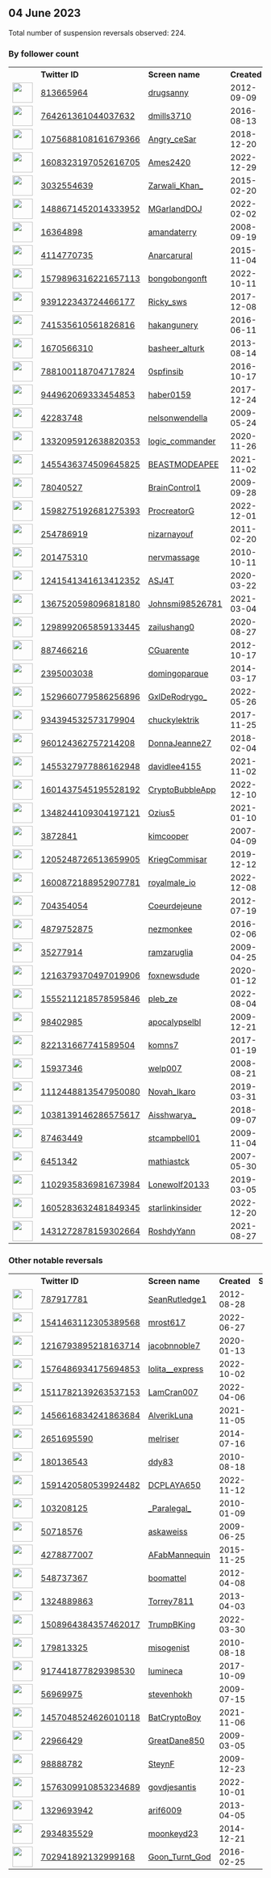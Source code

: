 
## 04 June 2023
Total number of suspension reversals observed: 224.

### By follower count
<table><tr><th></th><th align="left">Twitter ID</th><th align="left">Screen name</th>
<th align="left">Created</th><th align="left">Status</th><th align="left">Suspended</th><th align="left">Followers</th>
<tr><td><a href="https://pbs.twimg.com/profile_images/1210852867172655104/vmccRZiQ_normal.jpg"><img src="https://pbs.twimg.com/profile_images/1210852867172655104/vmccRZiQ_normal.jpg" width="40px" height="40px" align="center"/></a></td><td><a href="https://twitter.com/intent/user?user_id=813665964">813665964</a></td><td><a href="https://twitter.com/drugsanny">drugsanny</a></td><td>2012-09-09</td><td align="center"></td><td></td><td>332013</td></tr>
<tr><td><a href="https://pbs.twimg.com/profile_images/1351315411548196868/ghOUAZ4J_normal.jpg"><img src="https://pbs.twimg.com/profile_images/1351315411548196868/ghOUAZ4J_normal.jpg" width="40px" height="40px" align="center"/></a></td><td><a href="https://twitter.com/intent/user?user_id=764261361044037632">764261361044037632</a></td><td><a href="https://twitter.com/dmills3710">dmills3710</a></td><td>2016-08-13</td><td align="center"></td><td></td><td>30415</td></tr>
<tr><td><a href="https://pbs.twimg.com/profile_images/1624363924329009152/vAfkJ81Y_normal.jpg"><img src="https://pbs.twimg.com/profile_images/1624363924329009152/vAfkJ81Y_normal.jpg" width="40px" height="40px" align="center"/></a></td><td><a href="https://twitter.com/intent/user?user_id=1075688108161679366">1075688108161679366</a></td><td><a href="https://twitter.com/Angry_ceSar">Angry_ceSar</a></td><td>2018-12-20</td><td align="center"></td><td>2023-05-28</td><td>15838</td></tr>
<tr><td><a href="https://pbs.twimg.com/profile_images/1608329357583421441/zh1id-q3_normal.jpg"><img src="https://pbs.twimg.com/profile_images/1608329357583421441/zh1id-q3_normal.jpg" width="40px" height="40px" align="center"/></a></td><td><a href="https://twitter.com/intent/user?user_id=1608323197052616705">1608323197052616705</a></td><td><a href="https://twitter.com/Ames2420">Ames2420</a></td><td>2022-12-29</td><td align="center"></td><td>2023-04-08</td><td>12681</td></tr>
<tr><td><a href="https://pbs.twimg.com/profile_images/1663832116461727744/7eUDGWqe_normal.jpg"><img src="https://pbs.twimg.com/profile_images/1663832116461727744/7eUDGWqe_normal.jpg" width="40px" height="40px" align="center"/></a></td><td><a href="https://twitter.com/intent/user?user_id=3032554639">3032554639</a></td><td><a href="https://twitter.com/Zarwali_Khan_">Zarwali_Khan_</a></td><td>2015-02-20</td><td align="center"></td><td>2022-12-08</td><td>11379</td></tr>
<tr><td><a href="https://pbs.twimg.com/profile_images/1666562981461901312/EhGOW9x3_normal.jpg"><img src="https://pbs.twimg.com/profile_images/1666562981461901312/EhGOW9x3_normal.jpg" width="40px" height="40px" align="center"/></a></td><td><a href="https://twitter.com/intent/user?user_id=1488671452014333952">1488671452014333952</a></td><td><a href="https://twitter.com/MGarlandDOJ">MGarlandDOJ</a></td><td>2022-02-02</td><td align="center"></td><td>2023-06-02</td><td>10295</td></tr>
<tr><td><a href="https://pbs.twimg.com/profile_images/1613179490045239296/cHjYFkDQ_normal.jpg"><img src="https://pbs.twimg.com/profile_images/1613179490045239296/cHjYFkDQ_normal.jpg" width="40px" height="40px" align="center"/></a></td><td><a href="https://twitter.com/intent/user?user_id=16364898">16364898</a></td><td><a href="https://twitter.com/amandaterry">amandaterry</a></td><td>2008-09-19</td><td align="center"></td><td>2023-06-01</td><td>9321</td></tr>
<tr><td><a href="https://pbs.twimg.com/profile_images/1676890885370380289/w8WXkMRg_normal.jpg"><img src="https://pbs.twimg.com/profile_images/1676890885370380289/w8WXkMRg_normal.jpg" width="40px" height="40px" align="center"/></a></td><td><a href="https://twitter.com/intent/user?user_id=4114770735">4114770735</a></td><td><a href="https://twitter.com/Anarcarural">Anarcarural</a></td><td>2015-11-04</td><td align="center"></td><td>2023-05-26</td><td>8861</td></tr>
<tr><td><a href="https://pbs.twimg.com/profile_images/1674499519927418886/Cql08On-_normal.jpg"><img src="https://pbs.twimg.com/profile_images/1674499519927418886/Cql08On-_normal.jpg" width="40px" height="40px" align="center"/></a></td><td><a href="https://twitter.com/intent/user?user_id=1579896316221657113">1579896316221657113</a></td><td><a href="https://twitter.com/bongobongonft">bongobongonft</a></td><td>2022-10-11</td><td align="center"></td><td>2023-06-02</td><td>7426</td></tr>
<tr><td><a href="https://pbs.twimg.com/profile_images/1632770924893155328/e4-VQObs_normal.jpg"><img src="https://pbs.twimg.com/profile_images/1632770924893155328/e4-VQObs_normal.jpg" width="40px" height="40px" align="center"/></a></td><td><a href="https://twitter.com/intent/user?user_id=939122343724466177">939122343724466177</a></td><td><a href="https://twitter.com/Ricky_sws">Ricky_sws</a></td><td>2017-12-08</td><td align="center"></td><td>2023-05-26</td><td>7386</td></tr>
<tr><td><a href="https://pbs.twimg.com/profile_images/1066626629995282432/pazh5L7A_normal.jpg"><img src="https://pbs.twimg.com/profile_images/1066626629995282432/pazh5L7A_normal.jpg" width="40px" height="40px" align="center"/></a></td><td><a href="https://twitter.com/intent/user?user_id=741535610561826816">741535610561826816</a></td><td><a href="https://twitter.com/hakangunery">hakangunery</a></td><td>2016-06-11</td><td align="center"></td><td>2023-05-19</td><td>7338</td></tr>
<tr><td><a href="https://pbs.twimg.com/profile_images/1547790936087732225/rb5WXBks_normal.jpg"><img src="https://pbs.twimg.com/profile_images/1547790936087732225/rb5WXBks_normal.jpg" width="40px" height="40px" align="center"/></a></td><td><a href="https://twitter.com/intent/user?user_id=1670566310">1670566310</a></td><td><a href="https://twitter.com/basheer_alturk">basheer_alturk</a></td><td>2013-08-14</td><td align="center"></td><td>2023-06-01</td><td>6962</td></tr>
<tr><td><a href="https://pbs.twimg.com/profile_images/788585217816662016/33JhjreL_normal.jpg"><img src="https://pbs.twimg.com/profile_images/788585217816662016/33JhjreL_normal.jpg" width="40px" height="40px" align="center"/></a></td><td><a href="https://twitter.com/intent/user?user_id=788100118704717824">788100118704717824</a></td><td><a href="https://twitter.com/0spfinsib">0spfinsib</a></td><td>2016-10-17</td><td align="center"></td><td>2023-05-27</td><td>6732</td></tr>
<tr><td><a href="https://pbs.twimg.com/profile_images/1666699173108776960/hKt-Ek5L_normal.jpg"><img src="https://pbs.twimg.com/profile_images/1666699173108776960/hKt-Ek5L_normal.jpg" width="40px" height="40px" align="center"/></a></td><td><a href="https://twitter.com/intent/user?user_id=944962069333454853">944962069333454853</a></td><td><a href="https://twitter.com/haber0159">haber0159</a></td><td>2017-12-24</td><td align="center"></td><td>2023-01-02</td><td>6241</td></tr>
<tr><td><a href="https://pbs.twimg.com/profile_images/1129087554823831557/P_1Eh7_V_normal.jpg"><img src="https://pbs.twimg.com/profile_images/1129087554823831557/P_1Eh7_V_normal.jpg" width="40px" height="40px" align="center"/></a></td><td><a href="https://twitter.com/intent/user?user_id=42283748">42283748</a></td><td><a href="https://twitter.com/nelsonwendella">nelsonwendella</a></td><td>2009-05-24</td><td align="center"></td><td></td><td>4980</td></tr>
<tr><td><a href="https://pbs.twimg.com/profile_images/1675127510743359490/VjEnlcaM_normal.jpg"><img src="https://pbs.twimg.com/profile_images/1675127510743359490/VjEnlcaM_normal.jpg" width="40px" height="40px" align="center"/></a></td><td><a href="https://twitter.com/intent/user?user_id=1332095912638820353">1332095912638820353</a></td><td><a href="https://twitter.com/logic_commander">logic_commander</a></td><td>2020-11-26</td><td align="center"></td><td>2023-05-29</td><td>4815</td></tr>
<tr><td><a href="https://pbs.twimg.com/profile_images/1679662403842351105/W6aR6woR_normal.jpg"><img src="https://pbs.twimg.com/profile_images/1679662403842351105/W6aR6woR_normal.jpg" width="40px" height="40px" align="center"/></a></td><td><a href="https://twitter.com/intent/user?user_id=1455436374509645825">1455436374509645825</a></td><td><a href="https://twitter.com/BEASTMODEAPEE">BEASTMODEAPEE</a></td><td>2021-11-02</td><td align="center"></td><td>2023-06-01</td><td>4743</td></tr>
<tr><td><a href="https://pbs.twimg.com/profile_images/1342799219560734721/8O3v719F_normal.jpg"><img src="https://pbs.twimg.com/profile_images/1342799219560734721/8O3v719F_normal.jpg" width="40px" height="40px" align="center"/></a></td><td><a href="https://twitter.com/intent/user?user_id=78040527">78040527</a></td><td><a href="https://twitter.com/BrainControl1">BrainControl1</a></td><td>2009-09-28</td><td align="center">🔒👋</td><td>2023-05-27</td><td>4430</td></tr>
<tr><td><a href="https://pbs.twimg.com/profile_images/1639619207439548417/AyLRWCtY_normal.jpg"><img src="https://pbs.twimg.com/profile_images/1639619207439548417/AyLRWCtY_normal.jpg" width="40px" height="40px" align="center"/></a></td><td><a href="https://twitter.com/intent/user?user_id=1598275192681275393">1598275192681275393</a></td><td><a href="https://twitter.com/ProcreatorG">ProcreatorG</a></td><td>2022-12-01</td><td align="center"></td><td>2023-06-01</td><td>4287</td></tr>
<tr><td><a href="https://pbs.twimg.com/profile_images/1016330008124710915/EfoZQ11P_normal.jpg"><img src="https://pbs.twimg.com/profile_images/1016330008124710915/EfoZQ11P_normal.jpg" width="40px" height="40px" align="center"/></a></td><td><a href="https://twitter.com/intent/user?user_id=254786919">254786919</a></td><td><a href="https://twitter.com/nizarnayouf">nizarnayouf</a></td><td>2011-02-20</td><td align="center"></td><td></td><td>4182</td></tr>
<tr><td><a href="https://pbs.twimg.com/profile_images/1677295345326333954/3vR2gzpp_normal.jpg"><img src="https://pbs.twimg.com/profile_images/1677295345326333954/3vR2gzpp_normal.jpg" width="40px" height="40px" align="center"/></a></td><td><a href="https://twitter.com/intent/user?user_id=201475310">201475310</a></td><td><a href="https://twitter.com/nervmassage">nervmassage</a></td><td>2010-10-11</td><td align="center"></td><td>2022-11-22</td><td>4132</td></tr>
<tr><td><a href="https://pbs.twimg.com/profile_images/1441059229465415685/sd54fSYc_normal.jpg"><img src="https://pbs.twimg.com/profile_images/1441059229465415685/sd54fSYc_normal.jpg" width="40px" height="40px" align="center"/></a></td><td><a href="https://twitter.com/intent/user?user_id=1241541341613412352">1241541341613412352</a></td><td><a href="https://twitter.com/ASJ4T">ASJ4T</a></td><td>2020-03-22</td><td align="center"></td><td>2023-01-16</td><td>3788</td></tr>
<tr><td><a href="https://pbs.twimg.com/profile_images/1463866430605217800/HqpCE73w_normal.jpg"><img src="https://pbs.twimg.com/profile_images/1463866430605217800/HqpCE73w_normal.jpg" width="40px" height="40px" align="center"/></a></td><td><a href="https://twitter.com/intent/user?user_id=1367520598096818180">1367520598096818180</a></td><td><a href="https://twitter.com/Johnsmi98526781">Johnsmi98526781</a></td><td>2021-03-04</td><td align="center"></td><td>2022-10-29</td><td>3788</td></tr>
<tr><td><a href="https://pbs.twimg.com/profile_images/1495700554235871235/t3GXH7NL_normal.jpg"><img src="https://pbs.twimg.com/profile_images/1495700554235871235/t3GXH7NL_normal.jpg" width="40px" height="40px" align="center"/></a></td><td><a href="https://twitter.com/intent/user?user_id=1298992065859133445">1298992065859133445</a></td><td><a href="https://twitter.com/zailushang0">zailushang0</a></td><td>2020-08-27</td><td align="center"></td><td>2023-05-02</td><td>3588</td></tr>
<tr><td><a href="https://pbs.twimg.com/profile_images/1426256009669095427/LK5dsb1o_normal.jpg"><img src="https://pbs.twimg.com/profile_images/1426256009669095427/LK5dsb1o_normal.jpg" width="40px" height="40px" align="center"/></a></td><td><a href="https://twitter.com/intent/user?user_id=887466216">887466216</a></td><td><a href="https://twitter.com/CGuarente">CGuarente</a></td><td>2012-10-17</td><td align="center"></td><td>2023-05-23</td><td>3220</td></tr>
<tr><td><a href="https://pbs.twimg.com/profile_images/1565139931592380416/WZtChC9X_normal.jpg"><img src="https://pbs.twimg.com/profile_images/1565139931592380416/WZtChC9X_normal.jpg" width="40px" height="40px" align="center"/></a></td><td><a href="https://twitter.com/intent/user?user_id=2395003038">2395003038</a></td><td><a href="https://twitter.com/domingoparque">domingoparque</a></td><td>2014-03-17</td><td align="center"></td><td>2022-09-23</td><td>2950</td></tr>
<tr><td><a href="https://pbs.twimg.com/profile_images/1664038774655811586/mpEHq_eX_normal.jpg"><img src="https://pbs.twimg.com/profile_images/1664038774655811586/mpEHq_eX_normal.jpg" width="40px" height="40px" align="center"/></a></td><td><a href="https://twitter.com/intent/user?user_id=1529660779586256896">1529660779586256896</a></td><td><a href="https://twitter.com/GxlDeRodrygo_">GxlDeRodrygo_</a></td><td>2022-05-26</td><td align="center"></td><td>2022-12-02</td><td>2733</td></tr>
<tr><td><a href="https://pbs.twimg.com/profile_images/1671262971253645316/-uQv-P5x_normal.jpg"><img src="https://pbs.twimg.com/profile_images/1671262971253645316/-uQv-P5x_normal.jpg" width="40px" height="40px" align="center"/></a></td><td><a href="https://twitter.com/intent/user?user_id=934394532573179904">934394532573179904</a></td><td><a href="https://twitter.com/chuckylektrik">chuckylektrik</a></td><td>2017-11-25</td><td align="center"></td><td>2023-05-24</td><td>2644</td></tr>
<tr><td><a href="https://pbs.twimg.com/profile_images/1347745512016015361/YF9Y_5Bv_normal.jpg"><img src="https://pbs.twimg.com/profile_images/1347745512016015361/YF9Y_5Bv_normal.jpg" width="40px" height="40px" align="center"/></a></td><td><a href="https://twitter.com/intent/user?user_id=960124362757214208">960124362757214208</a></td><td><a href="https://twitter.com/DonnaJeanne27">DonnaJeanne27</a></td><td>2018-02-04</td><td align="center"></td><td>2022-10-29</td><td>2599</td></tr>
<tr><td><a href="https://pbs.twimg.com/profile_images/1654214263353778176/7nGfW_AT_normal.jpg"><img src="https://pbs.twimg.com/profile_images/1654214263353778176/7nGfW_AT_normal.jpg" width="40px" height="40px" align="center"/></a></td><td><a href="https://twitter.com/intent/user?user_id=1455327977886162948">1455327977886162948</a></td><td><a href="https://twitter.com/davidlee4155">davidlee4155</a></td><td>2021-11-02</td><td align="center"></td><td>2023-06-01</td><td>2488</td></tr>
<tr><td><a href="https://pbs.twimg.com/profile_images/1633137502671482884/wtIuNgkZ_normal.jpg"><img src="https://pbs.twimg.com/profile_images/1633137502671482884/wtIuNgkZ_normal.jpg" width="40px" height="40px" align="center"/></a></td><td><a href="https://twitter.com/intent/user?user_id=1601437545195528192">1601437545195528192</a></td><td><a href="https://twitter.com/CryptoBubbleApp">CryptoBubbleApp</a></td><td>2022-12-10</td><td align="center"></td><td>2023-06-02</td><td>2188</td></tr>
<tr><td><a href="https://pbs.twimg.com/profile_images/1676866756227264513/QyKm2thh_normal.jpg"><img src="https://pbs.twimg.com/profile_images/1676866756227264513/QyKm2thh_normal.jpg" width="40px" height="40px" align="center"/></a></td><td><a href="https://twitter.com/intent/user?user_id=1348244109304197121">1348244109304197121</a></td><td><a href="https://twitter.com/Ozius5">Ozius5</a></td><td>2021-01-10</td><td align="center"></td><td>2022-12-01</td><td>2110</td></tr>
<tr><td><a href="https://pbs.twimg.com/profile_images/378800000729350297/d0cd634149243e6cdd0314a880313d08_normal.png"><img src="https://pbs.twimg.com/profile_images/378800000729350297/d0cd634149243e6cdd0314a880313d08_normal.png" width="40px" height="40px" align="center"/></a></td><td><a href="https://twitter.com/intent/user?user_id=3872841">3872841</a></td><td><a href="https://twitter.com/kimcooper">kimcooper</a></td><td>2007-04-09</td><td align="center"></td><td>2023-04-28</td><td>2028</td></tr>
<tr><td><a href="https://pbs.twimg.com/profile_images/1654373151843794946/Jp_85nJe_normal.jpg"><img src="https://pbs.twimg.com/profile_images/1654373151843794946/Jp_85nJe_normal.jpg" width="40px" height="40px" align="center"/></a></td><td><a href="https://twitter.com/intent/user?user_id=1205248726513659905">1205248726513659905</a></td><td><a href="https://twitter.com/KriegCommisar">KriegCommisar</a></td><td>2019-12-12</td><td align="center"></td><td>2023-05-28</td><td>2017</td></tr>
<tr><td><a href="https://pbs.twimg.com/profile_images/1673058643426836480/7_k7qMD3_normal.png"><img src="https://pbs.twimg.com/profile_images/1673058643426836480/7_k7qMD3_normal.png" width="40px" height="40px" align="center"/></a></td><td><a href="https://twitter.com/intent/user?user_id=1600872188952907781">1600872188952907781</a></td><td><a href="https://twitter.com/royalmale_io">royalmale_io</a></td><td>2022-12-08</td><td align="center"></td><td>2023-06-01</td><td>1918</td></tr>
<tr><td><a href="https://pbs.twimg.com/profile_images/1634285980814397447/aoRO-2fu_normal.jpg"><img src="https://pbs.twimg.com/profile_images/1634285980814397447/aoRO-2fu_normal.jpg" width="40px" height="40px" align="center"/></a></td><td><a href="https://twitter.com/intent/user?user_id=704354054">704354054</a></td><td><a href="https://twitter.com/Coeurdejeune">Coeurdejeune</a></td><td>2012-07-19</td><td align="center"></td><td>2023-06-01</td><td>1901</td></tr>
<tr><td><a href="https://pbs.twimg.com/profile_images/1163285032259248128/FkIJbfCO_normal.jpg"><img src="https://pbs.twimg.com/profile_images/1163285032259248128/FkIJbfCO_normal.jpg" width="40px" height="40px" align="center"/></a></td><td><a href="https://twitter.com/intent/user?user_id=4879752875">4879752875</a></td><td><a href="https://twitter.com/nezmonkee">nezmonkee</a></td><td>2016-02-06</td><td align="center"></td><td>2023-06-03</td><td>1897</td></tr>
<tr><td><a href="https://pbs.twimg.com/profile_images/1519290186139521024/uyE4bdcn_normal.jpg"><img src="https://pbs.twimg.com/profile_images/1519290186139521024/uyE4bdcn_normal.jpg" width="40px" height="40px" align="center"/></a></td><td><a href="https://twitter.com/intent/user?user_id=35277914">35277914</a></td><td><a href="https://twitter.com/ramzaruglia">ramzaruglia</a></td><td>2009-04-25</td><td align="center"></td><td>2023-03-21</td><td>1794</td></tr>
<tr><td><a href="https://pbs.twimg.com/profile_images/1447245563850805252/a1T8qh2x_normal.jpg"><img src="https://pbs.twimg.com/profile_images/1447245563850805252/a1T8qh2x_normal.jpg" width="40px" height="40px" align="center"/></a></td><td><a href="https://twitter.com/intent/user?user_id=1216379370497019906">1216379370497019906</a></td><td><a href="https://twitter.com/foxnewsdude">foxnewsdude</a></td><td>2020-01-12</td><td align="center"></td><td>2023-05-27</td><td>1698</td></tr>
<tr><td><a href="https://pbs.twimg.com/profile_images/1555211804174843912/6vdlslqc_normal.jpg"><img src="https://pbs.twimg.com/profile_images/1555211804174843912/6vdlslqc_normal.jpg" width="40px" height="40px" align="center"/></a></td><td><a href="https://twitter.com/intent/user?user_id=1555211218578595846">1555211218578595846</a></td><td><a href="https://twitter.com/pleb_ze">pleb_ze</a></td><td>2022-08-04</td><td align="center"></td><td>2023-06-01</td><td>1673</td></tr>
<tr><td><a href="https://pbs.twimg.com/profile_images/585558399/twitlogo_normal.jpg"><img src="https://pbs.twimg.com/profile_images/585558399/twitlogo_normal.jpg" width="40px" height="40px" align="center"/></a></td><td><a href="https://twitter.com/intent/user?user_id=98402985">98402985</a></td><td><a href="https://twitter.com/apocalypselbl">apocalypselbl</a></td><td>2009-12-21</td><td align="center"></td><td></td><td>1661</td></tr>
<tr><td><a href="https://pbs.twimg.com/profile_images/1498949700296314880/3rXEm9A4_normal.jpg"><img src="https://pbs.twimg.com/profile_images/1498949700296314880/3rXEm9A4_normal.jpg" width="40px" height="40px" align="center"/></a></td><td><a href="https://twitter.com/intent/user?user_id=822131667741589504">822131667741589504</a></td><td><a href="https://twitter.com/komns7">komns7</a></td><td>2017-01-19</td><td align="center"></td><td>2022-05-24</td><td>1486</td></tr>
<tr><td><a href="https://pbs.twimg.com/profile_images/1383694538997260301/TzURBW8F_normal.jpg"><img src="https://pbs.twimg.com/profile_images/1383694538997260301/TzURBW8F_normal.jpg" width="40px" height="40px" align="center"/></a></td><td><a href="https://twitter.com/intent/user?user_id=15937346">15937346</a></td><td><a href="https://twitter.com/welp007">welp007</a></td><td>2008-08-21</td><td align="center"></td><td>2023-05-27</td><td>1436</td></tr>
<tr><td><a href="https://pbs.twimg.com/profile_images/1676685412889407488/B6DVlQtx_normal.jpg"><img src="https://pbs.twimg.com/profile_images/1676685412889407488/B6DVlQtx_normal.jpg" width="40px" height="40px" align="center"/></a></td><td><a href="https://twitter.com/intent/user?user_id=1112448813547950080">1112448813547950080</a></td><td><a href="https://twitter.com/Novah_Ikaro">Novah_Ikaro</a></td><td>2019-03-31</td><td align="center"></td><td>2023-05-27</td><td>1427</td></tr>
<tr><td><a href="https://pbs.twimg.com/profile_images/1664630175097577477/0Xsg7Eav_normal.jpg"><img src="https://pbs.twimg.com/profile_images/1664630175097577477/0Xsg7Eav_normal.jpg" width="40px" height="40px" align="center"/></a></td><td><a href="https://twitter.com/intent/user?user_id=1038139146286575617">1038139146286575617</a></td><td><a href="https://twitter.com/Aisshwarya_">Aisshwarya_</a></td><td>2018-09-07</td><td align="center"></td><td>2022-12-18</td><td>1396</td></tr>
<tr><td><a href="https://pbs.twimg.com/profile_images/1665788728806088704/TMmF0e9S_normal.jpg"><img src="https://pbs.twimg.com/profile_images/1665788728806088704/TMmF0e9S_normal.jpg" width="40px" height="40px" align="center"/></a></td><td><a href="https://twitter.com/intent/user?user_id=87463449">87463449</a></td><td><a href="https://twitter.com/stcampbell01">stcampbell01</a></td><td>2009-11-04</td><td align="center"></td><td>2022-10-06</td><td>1374</td></tr>
<tr><td><a href="https://pbs.twimg.com/profile_images/25649292/997434708_m_normal.jpg"><img src="https://pbs.twimg.com/profile_images/25649292/997434708_m_normal.jpg" width="40px" height="40px" align="center"/></a></td><td><a href="https://twitter.com/intent/user?user_id=6451342">6451342</a></td><td><a href="https://twitter.com/mathiastck">mathiastck</a></td><td>2007-05-30</td><td align="center"></td><td>2023-05-27</td><td>1294</td></tr>
<tr><td><a href="https://pbs.twimg.com/profile_images/1622316829145194497/doqEYH5O_normal.jpg"><img src="https://pbs.twimg.com/profile_images/1622316829145194497/doqEYH5O_normal.jpg" width="40px" height="40px" align="center"/></a></td><td><a href="https://twitter.com/intent/user?user_id=1102935836981673984">1102935836981673984</a></td><td><a href="https://twitter.com/Lonewolf20133">Lonewolf20133</a></td><td>2019-03-05</td><td align="center"></td><td>2023-05-18</td><td>1262</td></tr>
<tr><td><a href="https://pbs.twimg.com/profile_images/1605286218861772802/F8RGGzKQ_normal.jpg"><img src="https://pbs.twimg.com/profile_images/1605286218861772802/F8RGGzKQ_normal.jpg" width="40px" height="40px" align="center"/></a></td><td><a href="https://twitter.com/intent/user?user_id=1605283632481849345">1605283632481849345</a></td><td><a href="https://twitter.com/starlinkinsider">starlinkinsider</a></td><td>2022-12-20</td><td align="center"></td><td>2023-05-28</td><td>1237</td></tr>
<tr><td><a href="https://pbs.twimg.com/profile_images/1665379872292700161/Pt80wQz1_normal.jpg"><img src="https://pbs.twimg.com/profile_images/1665379872292700161/Pt80wQz1_normal.jpg" width="40px" height="40px" align="center"/></a></td><td><a href="https://twitter.com/intent/user?user_id=1431272878159302664">1431272878159302664</a></td><td><a href="https://twitter.com/RoshdyYann">RoshdyYann</a></td><td>2021-08-27</td><td align="center"></td><td>2022-11-12</td><td>1236</td></tr>
</table>

### Other notable reversals
<table><tr><th></th><th align="left">Twitter ID</th><th align="left">Screen name</th>
<th align="left">Created</th><th align="left">Status</th><th align="left">Suspended</th><th align="left">Followers</th>
<tr><td><a href="https://pbs.twimg.com/profile_images/1617648949640237057/VXDeYBY2_normal.png"><img src="https://pbs.twimg.com/profile_images/1617648949640237057/VXDeYBY2_normal.png" width="40px" height="40px" align="center"/></a></td><td><a href="https://twitter.com/intent/user?user_id=787917781">787917781</a></td><td><a href="https://twitter.com/SeanRutledge1">SeanRutledge1</a></td><td>2012-08-28</td><td align="center"></td><td>2023-02-24</td><td>19</td></tr>
<tr><td><a href="https://pbs.twimg.com/profile_images/1562111364805451777/B9tamAvw_normal.jpg"><img src="https://pbs.twimg.com/profile_images/1562111364805451777/B9tamAvw_normal.jpg" width="40px" height="40px" align="center"/></a></td><td><a href="https://twitter.com/intent/user?user_id=1541463112305389568">1541463112305389568</a></td><td><a href="https://twitter.com/mrost617">mrost617</a></td><td>2022-06-27</td><td align="center"></td><td>2022-12-16</td><td>205</td></tr>
<tr><td><a href="https://pbs.twimg.com/profile_images/1624711007674277890/1joONMLr_normal.jpg"><img src="https://pbs.twimg.com/profile_images/1624711007674277890/1joONMLr_normal.jpg" width="40px" height="40px" align="center"/></a></td><td><a href="https://twitter.com/intent/user?user_id=1216793895218163714">1216793895218163714</a></td><td><a href="https://twitter.com/jacobnnoble7">jacobnnoble7</a></td><td>2020-01-13</td><td align="center"></td><td>2023-05-27</td><td>494</td></tr>
<tr><td><a href="https://pbs.twimg.com/profile_images/1672989275657207811/ONkJg9y7_normal.jpg"><img src="https://pbs.twimg.com/profile_images/1672989275657207811/ONkJg9y7_normal.jpg" width="40px" height="40px" align="center"/></a></td><td><a href="https://twitter.com/intent/user?user_id=1576486934175694853">1576486934175694853</a></td><td><a href="https://twitter.com/lolita__express">lolita__express</a></td><td>2022-10-02</td><td align="center"></td><td>2022-12-09</td><td>246</td></tr>
<tr><td><a href="https://pbs.twimg.com/profile_images/1511783403770679304/LpMCwBDP_normal.jpg"><img src="https://pbs.twimg.com/profile_images/1511783403770679304/LpMCwBDP_normal.jpg" width="40px" height="40px" align="center"/></a></td><td><a href="https://twitter.com/intent/user?user_id=1511782139263537153">1511782139263537153</a></td><td><a href="https://twitter.com/LamCran007">LamCran007</a></td><td>2022-04-06</td><td align="center"></td><td>2023-05-26</td><td>171</td></tr>
<tr><td><a href="https://pbs.twimg.com/profile_images/1456616953532067844/DGI5gr2c_normal.jpg"><img src="https://pbs.twimg.com/profile_images/1456616953532067844/DGI5gr2c_normal.jpg" width="40px" height="40px" align="center"/></a></td><td><a href="https://twitter.com/intent/user?user_id=1456616834241863684">1456616834241863684</a></td><td><a href="https://twitter.com/AlverikLuna">AlverikLuna</a></td><td>2021-11-05</td><td align="center"></td><td>2023-05-21</td><td>50</td></tr>
<tr><td><a href="https://pbs.twimg.com/profile_images/732377780663377921/k_430_Ok_normal.jpg"><img src="https://pbs.twimg.com/profile_images/732377780663377921/k_430_Ok_normal.jpg" width="40px" height="40px" align="center"/></a></td><td><a href="https://twitter.com/intent/user?user_id=2651695590">2651695590</a></td><td><a href="https://twitter.com/melriser">melriser</a></td><td>2014-07-16</td><td align="center"></td><td>2023-05-29</td><td>63</td></tr>
<tr><td><a href="https://pbs.twimg.com/profile_images/2459844655/huwmrbv4q4kpx7b2y4vu_normal.jpeg"><img src="https://pbs.twimg.com/profile_images/2459844655/huwmrbv4q4kpx7b2y4vu_normal.jpeg" width="40px" height="40px" align="center"/></a></td><td><a href="https://twitter.com/intent/user?user_id=180136543">180136543</a></td><td><a href="https://twitter.com/ddy83">ddy83</a></td><td>2010-08-18</td><td align="center">🔒</td><td>2023-05-28</td><td>498</td></tr>
<tr><td><a href="https://pbs.twimg.com/profile_images/1612491329862500356/P8KmTGBx_normal.jpg"><img src="https://pbs.twimg.com/profile_images/1612491329862500356/P8KmTGBx_normal.jpg" width="40px" height="40px" align="center"/></a></td><td><a href="https://twitter.com/intent/user?user_id=1591420580539924482">1591420580539924482</a></td><td><a href="https://twitter.com/DCPLAYA650">DCPLAYA650</a></td><td>2022-11-12</td><td align="center"></td><td>2023-05-26</td><td>28</td></tr>
<tr><td><a href="https://pbs.twimg.com/profile_images/911077085946429440/u0pLrJgJ_normal.jpg"><img src="https://pbs.twimg.com/profile_images/911077085946429440/u0pLrJgJ_normal.jpg" width="40px" height="40px" align="center"/></a></td><td><a href="https://twitter.com/intent/user?user_id=103208125">103208125</a></td><td><a href="https://twitter.com/_Paralegal_">_Paralegal_</a></td><td>2010-01-09</td><td align="center"></td><td>2023-05-29</td><td>59</td></tr>
<tr><td><a href="https://pbs.twimg.com/profile_images/1667208035473735688/u-lzEKby_normal.jpg"><img src="https://pbs.twimg.com/profile_images/1667208035473735688/u-lzEKby_normal.jpg" width="40px" height="40px" align="center"/></a></td><td><a href="https://twitter.com/intent/user?user_id=50718576">50718576</a></td><td><a href="https://twitter.com/askaweiss">askaweiss</a></td><td>2009-06-25</td><td align="center"></td><td>2023-05-27</td><td>125</td></tr>
<tr><td><a href="https://pbs.twimg.com/profile_images/1662761352421855234/CxVT2Oxw_normal.jpg"><img src="https://pbs.twimg.com/profile_images/1662761352421855234/CxVT2Oxw_normal.jpg" width="40px" height="40px" align="center"/></a></td><td><a href="https://twitter.com/intent/user?user_id=4278877007">4278877007</a></td><td><a href="https://twitter.com/AFabMannequin">AFabMannequin</a></td><td>2015-11-25</td><td align="center"></td><td>2023-05-27</td><td>74</td></tr>
<tr><td><a href="https://pbs.twimg.com/profile_images/1599446122833100806/BvWDENwj_normal.jpg"><img src="https://pbs.twimg.com/profile_images/1599446122833100806/BvWDENwj_normal.jpg" width="40px" height="40px" align="center"/></a></td><td><a href="https://twitter.com/intent/user?user_id=548737367">548737367</a></td><td><a href="https://twitter.com/boomattel">boomattel</a></td><td>2012-04-08</td><td align="center"></td><td>2023-05-27</td><td>342</td></tr>
<tr><td><a href="https://pbs.twimg.com/profile_images/1678510443256598533/Fzq1rT_r_normal.jpg"><img src="https://pbs.twimg.com/profile_images/1678510443256598533/Fzq1rT_r_normal.jpg" width="40px" height="40px" align="center"/></a></td><td><a href="https://twitter.com/intent/user?user_id=1324889863">1324889863</a></td><td><a href="https://twitter.com/Torrey7811">Torrey7811</a></td><td>2013-04-03</td><td align="center"></td><td>2023-04-21</td><td>55</td></tr>
<tr><td><a href="https://pbs.twimg.com/profile_images/1508965640698310660/qFvopD4a_normal.jpg"><img src="https://pbs.twimg.com/profile_images/1508965640698310660/qFvopD4a_normal.jpg" width="40px" height="40px" align="center"/></a></td><td><a href="https://twitter.com/intent/user?user_id=1508964384357462017">1508964384357462017</a></td><td><a href="https://twitter.com/TrumpBKing">TrumpBKing</a></td><td>2022-03-30</td><td align="center"></td><td>2023-05-28</td><td>257</td></tr>
<tr><td><a href="https://pbs.twimg.com/profile_images/1653279458579845120/FUOAx-kE_normal.jpg"><img src="https://pbs.twimg.com/profile_images/1653279458579845120/FUOAx-kE_normal.jpg" width="40px" height="40px" align="center"/></a></td><td><a href="https://twitter.com/intent/user?user_id=179813325">179813325</a></td><td><a href="https://twitter.com/misogenist">misogenist</a></td><td>2010-08-18</td><td align="center"></td><td>2023-05-27</td><td>297</td></tr>
<tr><td><a href="https://abs.twimg.com/sticky/default_profile_images/default_profile_normal.png"><img src="https://abs.twimg.com/sticky/default_profile_images/default_profile_normal.png" width="40px" height="40px" align="center"/></a></td><td><a href="https://twitter.com/intent/user?user_id=917441877829398530">917441877829398530</a></td><td><a href="https://twitter.com/lumineca">lumineca</a></td><td>2017-10-09</td><td align="center"></td><td>2023-05-25</td><td>0</td></tr>
<tr><td><a href="https://pbs.twimg.com/profile_images/1673655271946608645/DylBui3I_normal.jpg"><img src="https://pbs.twimg.com/profile_images/1673655271946608645/DylBui3I_normal.jpg" width="40px" height="40px" align="center"/></a></td><td><a href="https://twitter.com/intent/user?user_id=56969975">56969975</a></td><td><a href="https://twitter.com/stevenhokh">stevenhokh</a></td><td>2009-07-15</td><td align="center"></td><td>2023-05-27</td><td>45</td></tr>
<tr><td><a href="https://pbs.twimg.com/profile_images/1645016487051116544/SRfvD8vz_normal.jpg"><img src="https://pbs.twimg.com/profile_images/1645016487051116544/SRfvD8vz_normal.jpg" width="40px" height="40px" align="center"/></a></td><td><a href="https://twitter.com/intent/user?user_id=1457048524626010118">1457048524626010118</a></td><td><a href="https://twitter.com/BatCryptoBoy">BatCryptoBoy</a></td><td>2021-11-06</td><td align="center"></td><td>2023-05-18</td><td>343</td></tr>
<tr><td><a href="https://pbs.twimg.com/profile_images/621051930781941760/LGBBGuwn_normal.jpg"><img src="https://pbs.twimg.com/profile_images/621051930781941760/LGBBGuwn_normal.jpg" width="40px" height="40px" align="center"/></a></td><td><a href="https://twitter.com/intent/user?user_id=22966429">22966429</a></td><td><a href="https://twitter.com/GreatDane850">GreatDane850</a></td><td>2009-03-05</td><td align="center"></td><td>2023-05-26</td><td>18</td></tr>
<tr><td><a href="https://pbs.twimg.com/profile_images/1402250079537401870/8c6PgSGg_normal.jpg"><img src="https://pbs.twimg.com/profile_images/1402250079537401870/8c6PgSGg_normal.jpg" width="40px" height="40px" align="center"/></a></td><td><a href="https://twitter.com/intent/user?user_id=98888782">98888782</a></td><td><a href="https://twitter.com/SteynF">SteynF</a></td><td>2009-12-23</td><td align="center"></td><td>2023-05-26</td><td>198</td></tr>
<tr><td><a href="https://pbs.twimg.com/profile_images/1576401427374678018/aCXSDx_j_normal.jpg"><img src="https://pbs.twimg.com/profile_images/1576401427374678018/aCXSDx_j_normal.jpg" width="40px" height="40px" align="center"/></a></td><td><a href="https://twitter.com/intent/user?user_id=1576309910853234689">1576309910853234689</a></td><td><a href="https://twitter.com/govdjesantis">govdjesantis</a></td><td>2022-10-01</td><td align="center"></td><td>2022-12-16</td><td>134</td></tr>
<tr><td><a href="https://pbs.twimg.com/profile_images/1621910118240501762/yMtrI8mX_normal.jpg"><img src="https://pbs.twimg.com/profile_images/1621910118240501762/yMtrI8mX_normal.jpg" width="40px" height="40px" align="center"/></a></td><td><a href="https://twitter.com/intent/user?user_id=1329693942">1329693942</a></td><td><a href="https://twitter.com/arif6009">arif6009</a></td><td>2013-04-05</td><td align="center"></td><td>2023-05-16</td><td>190</td></tr>
<tr><td><a href="https://pbs.twimg.com/profile_images/1612479448498016262/DoD3AnTs_normal.jpg"><img src="https://pbs.twimg.com/profile_images/1612479448498016262/DoD3AnTs_normal.jpg" width="40px" height="40px" align="center"/></a></td><td><a href="https://twitter.com/intent/user?user_id=2934835529">2934835529</a></td><td><a href="https://twitter.com/moonkeyd23">moonkeyd23</a></td><td>2014-12-21</td><td align="center">🔒</td><td>2023-05-27</td><td>817</td></tr>
<tr><td><a href="https://pbs.twimg.com/profile_images/944267633565753345/mx3w1-58_normal.jpg"><img src="https://pbs.twimg.com/profile_images/944267633565753345/mx3w1-58_normal.jpg" width="40px" height="40px" align="center"/></a></td><td><a href="https://twitter.com/intent/user?user_id=702941892132999168">702941892132999168</a></td><td><a href="https://twitter.com/Goon_Turnt_God">Goon_Turnt_God</a></td><td>2016-02-25</td><td align="center"></td><td>2023-02-25</td><td>24</td></tr>
</table>
